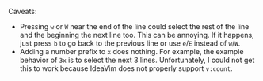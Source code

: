 Caveats:
- Pressing `w` or `W` near the end of the line could select the rest of the line
  and the beginning the next line too. This can be annoying. If it happens, just
  press `b` to go back to the previous line or use `e`/`E` instead of `w`/`W`.
- Adding a number prefix to `x` does nothing. For example, the example behavior
  of `3x` is to select the next 3 lines. Unfortunately, I could not get this to
  work because IdeaVim does not properly support `v:count`.